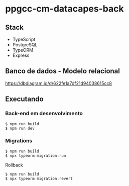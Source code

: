 # ppgcc-cm-datacapes-back

## Stack

- TypeScript
- PostgreSQL
- TypeORM
- Express

## Banco de dados - Modelo relacional

https://dbdiagram.io/d/622fe1a7df21d94038615cc8

## Executando

### Back-end em desenvolvimento

```
$ npm run build
$ npm run dev
```

### Migrations

```
$ npm run build
$ npx typeorm migration:run
```

Rollback

```
$ npm run build
$ npx typeorm migration:revert
```
